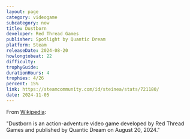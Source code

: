 ```yaml
---
layout: page
category: videogame
subcategory: now
title: Dustborn
developer: Red Thread Games
publisher: Spotlight by Quantic Dream
platform: Steam
releaseDate: 2024-08-20
howlongtobeat: 22
difficulty:
trophyGuide:
durationHours: 4
trophies: 4/26
percent: 15%
link: https://steamcommunity.com/id/steinea/stats/721180/
date: 2024-11-05
---
```


From [Wikipedia](https://en.wikipedia.org/wiki/Dustborn):

"Dustborn is an action-adventure video game developed by Red Thread Games and published by Quantic Dream on August 20, 2024."
